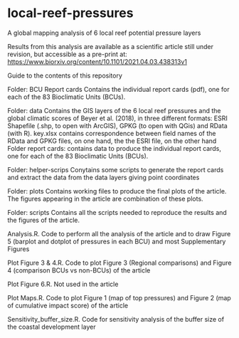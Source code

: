 # local-reef-pressures
A global mapping analysis of 6 local reef potential pressure layers

Results from this analysis are available as a scientific article still under revision, but accessible as a pre-print at:
https://www.biorxiv.org/content/10.1101/2021.04.03.438313v1



Guide to the contents of this repository


Folder: BCU Report cards
Contains the individual report cards (pdf), one for each of the 83 Bioclimatic Units (BCUs).


Folder: data
Contains the GIS layers of the 6 local reef pressures and the global climatic scores of Beyer et al. (2018), in three different formats: ESRI Shapefile (.shp, to open with ArcGIS), GPKG (to open with QGis) and RData (with R).
key.xlsx contains correspondence between field names of the RData and GPKG files, on one hand, the the ESRI file, on the other hand
Folder report cards: contains data to produce the individual report cards, one for each of the 83 Bioclimatic Units (BCUs).


Folder: helper-scrips
Conytains some scripts to generate the report cards and extract the data from the data layers giving point coordinates


Folder: plots
Contains working files to produce the final plots of the article. The figures appearing in the article are combination of these plots. 


Folder: scripts
Contains all the scripts needed to reproduce the results and the figures of the article.

Analysis.R. Code to perform all the analysis of the article and to draw Figure 5 (barplot and dotplot of pressures in each BCU) and most Supplementary Figures

Plot Figure 3 & 4.R. Code to plot Figure 3 (Regional comparisons) and Figure 4 (comparison BCUs vs non-BCUs) of the article

Plot Figure 6.R. Not used in the article

Plot Maps.R. Code to plot Figure 1 (map of top pressures) and Figure 2 (map of cumulative impact score) of the article

Sensitivity_buffer_size.R. Code for sensitivity analysis of the buffer size of the coastal development layer
